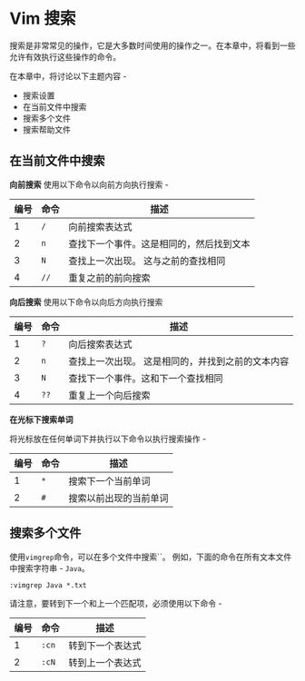 # Vim 搜索

搜索是非常常见的操作，它是大多数时间使用的操作之一。在本章中，将看到一些允许有效执行这些操作的命令。

在本章中，将讨论以下主题内容 -

- 搜索设置
- 在当前文件中搜索
- 搜索多个文件
- 搜索帮助文件

## 在当前文件中搜索

**向前搜索**
使用以下命令以向前方向执行搜索 -

| 编号 | 命令 | 描述                                     |
| ---- | ---- | ---------------------------------------- |
| 1    | `/`  | 向前搜索表达式                           |
| 2    | `n`  | 查找下一个事件。这是相同的，然后找到文本 |
| 3    | `N`  | 查找上一次出现。 这与之前的查找相同      |
| 4    | `//` | 重复之前的前向搜索                       |

**向后搜索**
使用以下命令以向后方向执行搜索

| 编号 | 命令 | 描述                                              |
| ---- | ---- | ------------------------------------------------- |
| 1    | `?`  | 向后搜索表达式                                    |
| 2    | `n`  | 查找上一次出现。 这是相同的，并找到之前的文本内容 |
| 3    | `N`  | 查找下一个事件。这和下一个查找相同                |
| 4    | `??` | 重复上一个向后搜索                                |

**在光标下搜索单词**

将光标放在任何单词下并执行以下命令以执行搜索操作 -

| 编号 | 命令 | 描述                   |
| ---- | ---- | ---------------------- |
| 1    | `*`  | 搜索下一个当前单词     |
| 2    | `#`  | 搜索以前出现的当前单词 |

## 搜索多个文件

使用`vimgrep`命令，可以在多个文件中搜索``。 例如，下面的命令在所有文本文件中搜索字符串 - `Java`。

```shell
:vimgrep Java *.txt
```

请注意，要转到下一个和上一个匹配项，必须使用以下命令 -

| 编号 | 命令  | 描述             |
| ---- | ----- | ---------------- |
| 1    | `:cn` | 转到下一个表达式 |
| 2    | `:cN` | 转到上一个表达式 |
